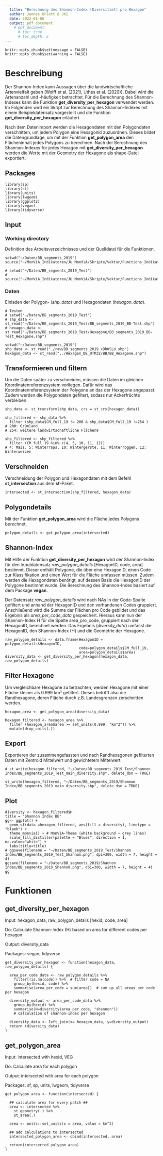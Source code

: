 ```yaml
---
  title: "Berechnung des Shannon-Index (Diversitaet) pro Hexagon"
  author: Jannes Uhlott @ JKI
  date: 2022-01-06
  output: pdf_document
    # pdf_document: 
      # toc: true
      # toc_depth: 2
---
```


```{r, first, include=FALSE, warning = FALSE, message = FALSE}
knitr::opts_chunk$set(message = FALSE)
knitr::opts_chunk$set(warning = FALSE)
```

# Beschreibung

Der Shannon-Index kann Aussagen über die landwirtschaftliche Artenvielfalt geben (Wolff et al. (2021), Uthes et al. (2020)). Dabei wird die Artenanzahl und -häufigkeit betrachtet. Für die Berechnung des Shannon-Indexes kann die Funktion **get_diversity_per_hexagon** verwendet werden. Im Folgenden wird ein Skript zur Berechnung des Shannon-Indexes mit einem Beispieldatensatz vorgestellt und die Funktion **get_diversity_per_hexagon** erläutert. 

Nach dem Datenimport werden die Hexagondaten mit den Polygondaten verschnitten, um jedem Polygon eine Hexagonid zuzuordnen. Dieses bildet die Datengrundlage, um mit der Funktion **get_polygon_area** den Flächeninhalt jedes Polygons zu berechnen. Nach der Berechnung des Shannon-Indexes für jedes Hexagon mit **get_diversity_per_hexagon** werden die Werte mit der Geometry der Hexagone als shape-Datei exportiert.  


## Packages  
``` {r, packages, warning = FALSE, message = FALSE}
library(sp)
library(sf)
library(units)
library(lwgeom)
library(ggplot2)
library(vegan)
library(tidyverse)
```

## Input

### Working directory

Definition des Arbeitsverzeichnisses und der Quelldatei für die Funktionen.

```{r, working directory, warning = FALSE, message = FALSE, results='hide'}
setwd("~/Daten/BB_segments_2019")
source("~/MonViA_Indikatoren/JU_MonViA/Skripte/Vektor/Functions_Indikatoren.R")
```

```{r, working directory_testen, warning = FALSE, message = FALSE, results='hide', echo=FALSE}
# setwd("~/Daten/BB_segments_2019_Test")
# source("~/MonViA_Indikatoren/JU_MonViA/Skripte/Vektor/Functions_Indikatoren.R")
```

### Daten

Einladen der Polygon- (*shp_data*) und Hexagondaten (*hexagon_data*).

```{r, data_testen, warning = FALSE, message = FALSE, results='hide', echo=FALSE}
# Testen
# setwd("~/Daten/BB_segments_2019_Test")
# shp_data <- st_read("~/Daten/BB_segments_2019_Test/BB_segments_2019_BB-Test.shp")
# hexagon_data <- st_read("~/Daten/BB_segments_2019_Test/Hexagone/BB_segments_2019_BB-Test_Hexagone.shp")
```

```{r, data, warning = FALSE, message = FALSE, results='hide'}
setwd("~/Daten/BB_segments_2019")
shp_data <- st_read("./raw/BB_segments_2019_xDhWSLU.shp")
hexagon_data <- st_read("../Hexagon_DE_UTM32/BB/BB_Hexagone.shp")
```

## Transformieren und filtern

Um die Daten später zu verschneiden, müssen die Daten im gleichen Koordinatenreferenzsystem vorliegen. Dafür wird das Koordinatenreferenzsystem der Polygone an das der Hexagone angepasst. Zudem werden die Polygondaten gefiltert, sodass nur Ackerfrüchte verbleiben.

```{r, transform_filter, results='hide'}
shp_data <- st_transform(shp_data, crs = st_crs(hexagon_data)) 

shp_filtered <- shp_data %>% 
  filter (shp_data$CM_full_19 != 200 & shp_data$CM_full_19 !=254 )
# 200: Grünland
# 254: weitere landwirtschaftliche Flächen9
```

```{r, filter_hauptfruchtarten, results='hide'}
shp_filtered <- shp_filtered %>% 
  filter (CM_full_19 %in% c(4, 5, 10, 11, 12))
# 4: Mais, 5: Winterraps, 10: Wintergerste, 11: Winterroggen, 12: Winterweizen
```

## Verschneiden

Verschneidung der Polygon und Hexagondaten mit dem Befehl **st_intersection** aus dem **sf**-Paket. 
```{r, intersection, results='hide'}
intersected <- st_intersection(shp_filtered, hexagon_data)
```

## Polygondetails
Mit der Funktion **get_polygon_area** wird die Fläche jedes Polygons berechnet. 
```{r, polygon_details, results='hide'}
polygon_details <- get_polygon_area(intersected) 
```

## Shannon-Index

Mit Hilfe der Funktion **get_diversity_per_hexagon** wird der Shannon-Index für den Inputdatensatz *raw_polygon_details* [HexagonID, code, area] bestimmt. Dieser enthält Polygone, die über eine HexagonID, einen Code zur Klassifikation und einen Wert für die Fläche umfassen müssen. Zudem werden die Hexagondaten benötigt, auf dessen Basis die HexagonID der Polygone bestimmt wurde. Die Berechnung des Shannon-Index basiert auf dem Package **vegan**. 

Der Datensatz *raw_polygon_details* wird nach NAs in der Code-Spalte gefiltert und anhand der HexagonID und den vorhandenen Codes gruppiert. Anschließend wird die Summe der Flächen pro Code gebildet und das Ergebnis als *area_per_code_data* gespeichert. Hieraus kann nun der Shannon-Index H für die Spalte area_pro_code, gruppiert nach der HexagonID, berechnet werden. Das Ergebnis (*diversity_data*) umfasst die HexagonID, den Shannon-Index (H) und die Geometrie der Hexagone. 

```{r, diversity_data, warning = FALSE, message = FALSE}
raw_polygon_details <- data.frame(HexagonID = polygon_details$HexagonID,
                                  code=polygon_details$CM_full_19,
                                  area=polygon_details$area)
diversity_data <- get_diversity_per_hexagon(hexagon_data, raw_polygon_details)
```


## Filter Hexagone

Um vergleichbare Hexagone zu betrachten, werden Hexagone mit einer Fläche kleiner als 0.999 km² gefiltert. Dieses betrifft also die Randhexagone, deren Fläche durch z.B. Landesgrenzen zerschnitten werden.

```{r, hexagon_filter, results='hide'}
hexagon_area <- get_polygon_area(diversity_data)

hexagon_filtered <- hexagon_area %>% 
  filter (hexagon_area$area >= set_units(0.999, "km^2")) %>% 
  mutate(drop_units(.))
```

## Export

Exportieren der zusammengefassten und nach Randhexagonen gefilterten Daten mit Zentroid Mittelwert und gewichtetem Mittelwert.
```{r, meanarea_data_export_test, warning = FALSE, message = FALSE, results='hide', echo=FALSE}
# st_write(hexagon_filtered, "~/Daten/BB_segments_2019_Test/Shannon Index/BB_segments_2019_Test_main_diversity.shp", delete_dsn = TRUE)
```

```{r, meanarea_data_export, warning = FALSE, message = FALSE, results='hide'}
st_write(hexagon_filtered, "~/Daten/BB_segments_2019/Shannon Index/BB_segments_2019_main_diversity.shp", delete_dsn = TRUE)
```

## Plot
```{r, plot, fig.asp=0.8, fig.width=7, warning=FALSE, message=FALSE, echo=FALSE}
diversity <- hexagon_filtered$H
title = "Shannon Index BB"
gg<- ggplot() + 
  geom_sf(data =hexagon_filtered, aes(fill = diversity), linetype = "blank") +
  theme_monvia() + # MonViA-Theme (white background + grey lines)
  scale_fill_distiller(palette = "Blues", direction = 1, na.value="white") +  
  labs(title=title) 
# ggsave(filename = "~/Daten/BB_segments_2019_Test/Shannon Index/BB_segments_2019_Test_Shannon.png", dpi=300, width = 7, height = 4)
ggsave(filename = "~/Daten/BB_segments_2019/Shannon Index/BB_segments_2019_Shannon.png", dpi=300, width = 7, height = 4)
gg
```



# Funktionen

## get_diversity_per_hexagon 
Input: hexagon_data, raw_polygon_details [hexid, code, area]

Do: Calculate Shannon-Index (H) based on area for different codes per hexagon

Output: diversity_data

Packages: vegan, tidyverse

```{r, get_diversity_per_hexagon, warning = FALSE, message = FALSE}
get_diversity_per_hexagon <- function(hexagon_data, raw_polygon_details) {
 
  area_per_code_data <- raw_polygon_details %>% 
    filter(!is.na(code)) %>%  # filter code = NA
    group_by(hexid, code) %>% 
    summarise(area_per_code = sum(area))  # sum up all areas per code per hexagon
  
  diversity_output <- area_per_code_data %>%
    group_by(hexid) %>%
    summarise(H=diversity(area_per_code, "shannon")) 
    # calculation of shannon-index per hexagon
  
  diversity_data <- left_join(x= hexagon_data, y=diversity_output)
  return (diversity_data)
}
```

## get_polygon_area

Input: intersected with hexid, VEG

Do: Calculate area for each polygon

Output: intersected with area for each polygon

Packages: sf, sp, units, lwgeom, tidyverse

```{r, get_polygon_area, warning = FALSE, message = FALSE}
get_polygon_area <- function(intersected) {
  
  ## calculate area for every patch ##
  area <- intersected %>%
    st_geometry(.) %>% 
    st_area(.) 
  
  area <- units::set_units(x = area, value = km^2)
  
  ## add calculations to intersected 
  intersected_polygon_area <- cbind(intersected, area)
  
  return(intersected_polygon_area)
}
```

